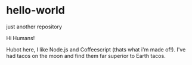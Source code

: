 # hello-world
just another repository

Hi Humans!

Hubot here, I like Node.js and Coffeescript (thats what i'm made of!).
I've had tacos on the moon and find them far superior to Earth tacos.
